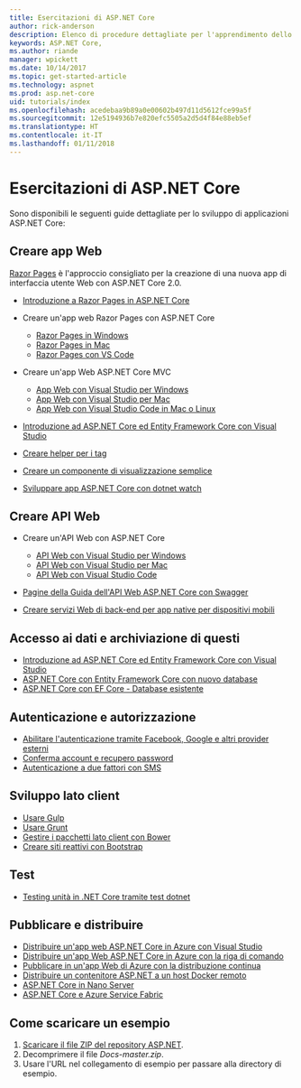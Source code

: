 ```yaml
---
title: Esercitazioni di ASP.NET Core
author: rick-anderson
description: Elenco di procedure dettagliate per l'apprendimento dello sviluppo di applicazioni ASP.NET Core.
keywords: ASP.NET Core,
ms.author: riande
manager: wpickett
ms.date: 10/14/2017
ms.topic: get-started-article
ms.technology: aspnet
ms.prod: asp.net-core
uid: tutorials/index
ms.openlocfilehash: acedebaa9b89a0e00602b497d11d5612fce99a5f
ms.sourcegitcommit: 12e5194936b7e820efc5505a2d5d4f84e88eb5ef
ms.translationtype: HT
ms.contentlocale: it-IT
ms.lasthandoff: 01/11/2018
---
```

# <a name="aspnet-core-tutorials"></a>Esercitazioni di ASP.NET Core

Sono disponibili le seguenti guide dettagliate per lo sviluppo di applicazioni ASP.NET Core:

## <a name="build-web-apps"></a>Creare app Web

[Razor Pages](xref:mvc/razor-pages/index) è l'approccio consigliato per la creazione di una nuova app di interfaccia utente Web con ASP.NET Core 2.0.

* [Introduzione a Razor Pages in ASP.NET Core](xref:mvc/razor-pages/index)
* Creare un'app web Razor Pages con ASP.NET Core

   * [Razor Pages in Windows](xref:tutorials/razor-pages/index)
   * [Razor Pages in Mac](xref:tutorials/razor-pages-mac/index)
   * [Razor Pages con VS Code](xref:tutorials/razor-pages-vsc/index)  

* Creare un'app Web ASP.NET Core MVC

   * [App Web con Visual Studio per Windows](first-mvc-app/index.md)
   * [App Web con Visual Studio per Mac](first-mvc-app-mac/index.md)
   * [App Web con Visual Studio Code in Mac o Linux](first-mvc-app-xplat/index.md)

* [Introduzione ad ASP.NET Core ed Entity Framework Core con Visual Studio](../data/ef-mvc/index.md)
* [Creare helper per i tag](../mvc/views/tag-helpers/authoring.md)
* [Creare un componente di visualizzazione semplice](../mvc/views/view-components.md#walkthrough-creating-a-simple-view-component)
* [Sviluppare app ASP.NET Core con dotnet watch](dotnet-watch.md)

## <a name="build-web-apis"></a>Creare API Web
* Creare un'API Web con ASP.NET Core

  * [API Web con Visual Studio per Windows](first-web-api.md)
  * [API Web con Visual Studio per Mac](xref:tutorials/first-web-api-mac)
  * [API Web con Visual Studio Code](web-api-vsc.md)
  
* [Pagine della Guida dell'API Web ASP.NET Core con Swagger](web-api-help-pages-using-swagger.md)
* [Creare servizi Web di back-end per app native per dispositivi mobili](../mobile/native-mobile-backend.md)

## <a name="data-access-and-storage"></a>Accesso ai dati e archiviazione di questi
* [Introduzione ad ASP.NET Core ed Entity Framework Core con Visual Studio](../data/ef-mvc/index.md)
* [ASP.NET Core con Entity Framework Core con nuovo database](https://docs.microsoft.com/ef/core/get-started/aspnetcore/new-db)
* [ASP.NET Core con EF Core - Database esistente](https://docs.microsoft.com/ef/core/get-started/aspnetcore/existing-db)

## <a name="authentication-and-authorization"></a>Autenticazione e autorizzazione
* [Abilitare l'autenticazione tramite Facebook, Google e altri provider esterni](../security/authentication/social/index.md)
* [Conferma account e recupero password](../security/authentication/accconfirm.md)
* [Autenticazione a due fattori con SMS](../security/authentication/2fa.md)

## <a name="client-side-development"></a>Sviluppo lato client
* [Usare Gulp](../client-side/using-gulp.md)
* [Usare Grunt](../client-side/using-grunt.md)
* [Gestire i pacchetti lato client con Bower](../client-side/bower.md)
* [Creare siti reattivi con Bootstrap](../client-side/bootstrap.md)

## <a name="test"></a>Test
* [Testing unità in .NET Core tramite test dotnet](https://docs.microsoft.com/dotnet/articles/core/testing/unit-testing-with-dotnet-test)

## <a name="publish-and-deploy"></a>Pubblicare e distribuire
* [Distribuire un'app web ASP.NET Core in Azure con Visual Studio](publish-to-azure-webapp-using-vs.md)
* [Distribuire un'app Web ASP.NET Core in Azure con la riga di comando](publish-to-azure-webapp-using-cli.md)
* [Pubblicare in un'app Web di Azure con la distribuzione continua](xref:host-and-deploy/azure-apps/azure-continuous-deployment)
* [Distribuire un contenitore ASP.NET a un host Docker remoto](https://docs.microsoft.com/azure/vs-azure-tools-docker-hosting-web-apps-in-docker)
* [ASP.NET Core in Nano Server](nano-server.md)
* [ASP.NET Core e Azure Service Fabric](https://docs.microsoft.com/azure/service-fabric/service-fabric-add-a-web-frontend)

<a name="download"></a> 
## <a name="how-to-download-a-sample"></a>Come scaricare un esempio
1. [Scaricare il file ZIP del repository ASP.NET](https://codeload.github.com/aspnet/Docs/zip/master).
1. Decomprimere il file *Docs-master.zip*.
1. Usare l'URL nel collegamento di esempio per passare alla directory di esempio. 
